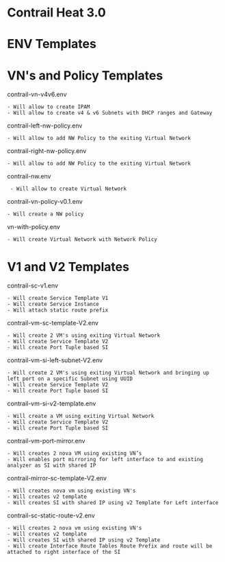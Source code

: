 # Contrail Heat 3.0

# ENV Templates 

# VN's and Policy Templates

contrail-vn-v4v6.env

    - Will allow to create IPAM
    - Will allow to create v4 & v6 Subnets with DHCP ranges and Gateway

contrail-left-nw-policy.env   

    - Will allow to add NW Policy to the exiting Virtual Network

contrail-right-nw-policy.env  

    - Will allow to add NW Policy to the exiting Virtual Network

contrail-nw.env	             

     - Will allow to create Virtual Network

contrail-vn-policy-v0.1.env     

    - Will create a NW policy

vn-with-policy.env              

    - Will create Virtual Network with Network Policy

# V1 and V2 Templates

contrail-sc-v1.env            

    - Will create Service Template V1
    - Will create Service Instance
    - Will attach static route prefix

contrail-vm-sc-template-V2.env 

    - Will create 2 VM's using exiting Virtual Network
    - Will create Service Template V2
    - Will create Port Tuple based SI
                         
contrail-vm-si-left-subnet-V2.env 

    - Will create 2 VM's using exiting Virtual Network and bringing up left port on a specific Subnet using UUID
    - Will create Service Template V2
    - Will create Port Tuple based SI

contrail-vm-si-v2-template.env  

    - Will create a VM using exiting Virtual Network
    - Will create Service Template V2
    - Will create Port Tuple based SI

contrail-vm-port-mirror.env

    - Will creates 2 nova VM using existing VN’s 
    - Will enables port mirroring for left interface to and existing analyzer as SI with shared IP

contrail-mirror-sc-template-V2.env

    - Will creates nova vm using existing VN's
    - Will creates v2 template
    - Will creates SI with shared IP using v2 Template for Left interface

contrail-sc-static-route-v2.env

    - Will creates 2 nova vm using existing VN's
    - Will creates v2 template
    - Will creates SI with shared IP using v2 Template
    - Will create Interface Route Tables Route Prefix and route will be attached to right interface of the SI
